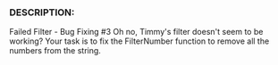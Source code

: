 ### DESCRIPTION:
Failed Filter - Bug Fixing #3
Oh no, Timmy's filter doesn't seem to be working? Your task is to fix the FilterNumber function to remove all the numbers from the string.